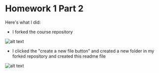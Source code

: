 # Homework 1 Part 2

Here's what I did:

* I forked the course repository

![alt text](https://github.com/ds4ph-bme/homework-1-jasenzhang1/blob/master/question2.a.jpg)

* I clicked the "create a new file button" and created a new folder in my forked repository and created this readme file

![alt text](https://github.com/ds4ph-bme/homework-1-jasenzhang1/blob/master/question2.b.PNG)
